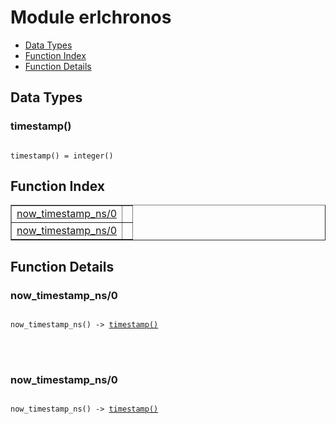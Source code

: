 

# Module erlchronos #
* [Data Types](#types)
* [Function Index](#index)
* [Function Details](#functions)



<a name="types"></a>

## Data Types ##




### <a name="type-timestamp">timestamp()</a> ###



<pre><code>
timestamp() = integer()
</code></pre>


<a name="index"></a>

## Function Index ##


<table width="100%" border="1" cellspacing="0" cellpadding="2" summary="function index"><tr><td valign="top"><a href="#now_timestamp_ns-0">now_timestamp_ns/0</a></td><td></td></tr><tr><td valign="top"><a href="#now_timestamp_ns-0">now_timestamp_ns/0</a></td><td></td></tr></table>


<a name="functions"></a>

## Function Details ##

<a name="now_timestamp_ns-0"></a>

### now_timestamp_ns/0 ###


<pre><code>
now_timestamp_ns() -&gt; <a href="#type-timestamp">timestamp()</a>
</code></pre>

<br></br>



<a name="now_timestamp_ns-0"></a>

### now_timestamp_ns/0 ###


<pre><code>
now_timestamp_ns() -&gt; <a href="#type-timestamp">timestamp()</a>
</code></pre>

<br></br>



